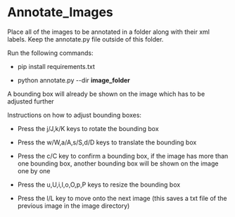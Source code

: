 # Annotate_Images
Place all of the images to be annotated in a folder along with their xml labels.
Keep the annotate.py file outside of this folder.



Run the following commands:

* pip install requirements.txt

* python annotate.py --dir **image_folder**


A bounding box will already be shown on the image which has to be adjusted further


Instructions on how to adjust bounding boxes:

* Press the j/J,k/K keys to rotate the bounding box

* Press the w/W,a/A,s/S,d/D keys to translate the bounding box

* Press the c/C key to confirm a bounding box, if the image has more than one bounding box, another bounding box will be shown on the image one by one

* Press the u,U,i,I,o,O,p,P keys to resize the bounding box

* Press the l/L key to move onto the next image (this saves a txt file of the previous image in the image directory)




